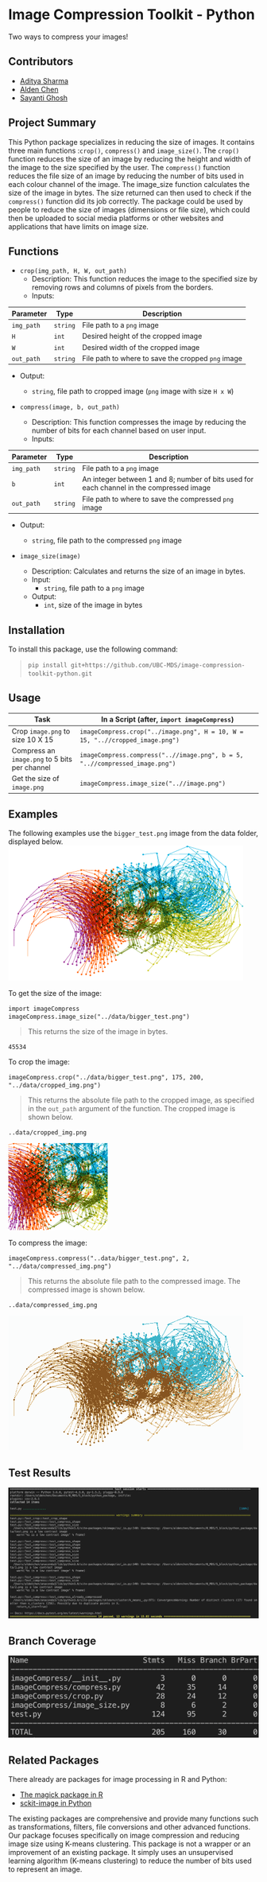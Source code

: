 # Image Compression Toolkit - Python
Two ways to compress your images!

## Contributors

- [Aditya Sharma](https://github.com/adityashrm21)
- [Alden Chen](https://github.com/aldenchen)
- [Sayanti Ghosh](https://github.com/Sayanti86)

## Project Summary

This Python package specializes in reducing the size of images. It contains three main functions :`crop()`, `compress()` and `image_size()`. The `crop()` function reduces the size of an image by reducing the height and width of the image to the size specified by the user. The `compress()` function reduces the file size of an image by reducing the number of bits used in each colour channel of the image. The image_size function calculates the size of the image in bytes. The size returned can then used to check if the `compress()` function did its job correctly. The package could be used by people to reduce the size of images (dimensions or file size), which could then be uploaded to social media platforms or other websites and applications that have limits on image size.

## Functions

- `crop(img_path, H, W, out_path)`
  - Description:
    This function reduces the image to the specified size by removing rows and columns of pixels from the borders.
  - Inputs:  

|Parameter |Type |Description |
|----------|-----|------------| 
|`img_path`|`string`| File path to a `png` image|
|`H`|`int`| Desired height of the cropped image |
|`W`|`int`| Desired width of the cropped image|
|`out_path`|`string`| File path to where to save the cropped `png` image |  

  - Output:
    - `string`, file path to cropped image (`png` image with size `H x W`)

- `compress(image, b, out_path)`
  - Description:
    This function compresses the image by reducing the number of bits for each channel based on user input.
  - Inputs:  

|Parameter |Type |Description |
|----------|-----|------------| 
|`img_path`|`string`| File path to a `png` image|
|`b`|`int`| An integer between 1 and 8; number of bits used for each channel in the compressed image |
|`out_path`|`string`| File path to where to save the compressed `png` image |
  - Output:
    - `string`, file path to the compressed `png` image 

- `image_size(image)`
  - Description:
    Calculates and returns the size of an image in bytes.
  - Input:
    - `string`, file path to a `png` image
  - Output:
    - `int`, size of the image in bytes 
    
## Installation
To install this package, use the following command:  

>`pip install git+https://github.com/UBC-MDS/image-compression-toolkit-python.git`

## Usage 
|Task    |  In a Script (after, `import imageCompress`)   |
|---------|---------------------|
|Crop `image.png` to size 10 X 15  |  `imageCompress.crop("../image.png", H = 10, W = 15, "..//cropped_image.png")`| 
|Compress an `image.png` to 5 bits per channel |  `imageCompress.compress("..//image.png", b = 5, "..//compressed_image.png")` |
|Get the size of `image.png`|  `imageCompress.image_size("..//image.png")`|

## Examples
The following examples use the `bigger_test.png` image from the data folder, displayed below. 
<img src = "https://raw.githubusercontent.com/UBC-MDS/image-compression-toolkit-python/update_tests/data/bigger_test.png" >

To get the size of the image:
```
import imageCompress
imageCompress.image_size("../data/bigger_test.png")
```
> This returns the size of the image in bytes.
```
45534
```

To crop the image:  
```
imageCompress.crop("../data/bigger_test.png", 175, 200, "../data/cropped_img.png")
```

> This returns the absolute file path to the cropped image, as specified in the `out_path` argument of the function. The cropped image is shown below. 
```
..data/cropped_img.png
```

<img src = "https://raw.githubusercontent.com/UBC-MDS/image-compression-toolkit-python/update_tests/data/crop_img.png" >

To compress the image:
```
imageCompress.compress("..data/bigger_test.png", 2, "../data/compressed_img.png")
```

> This returns the absolute file path to the compressed image. The compressed image is shown below.   

```
..data/compressed_img.png
```

<img src = "https://raw.githubusercontent.com/UBC-MDS/image-compression-toolkit-python/update_tests/data/compressed_img.png" >




## Test Results

<img src = "https://raw.githubusercontent.com/UBC-MDS/image-compression-toolkit-python/update_tests/docs/test_output.png" >

## Branch Coverage
<img src = "https://raw.githubusercontent.com/UBC-MDS/image-compression-toolkit-python/master/docs/branch_coverage.png" width = "555">

## Related Packages
There already are packages for image processing in R and Python:
  - [The magick package in R](https://cran.r-project.org/web/packages/magick/vignettes/intro.html)
  - [sckit-image in Python](https://scikit-image.org/)

The existing packages are comprehensive and provide many functions such as transformations, filters, file conversions and other advanced functions. Our package focuses specifically on image compression and reducing image size using K-means clustering. This package is not a wrapper or an improvement of an existing package. It simply uses an unsupervised learning algorithm (K-means clustering) to reduce the number of bits used to represent an image.
